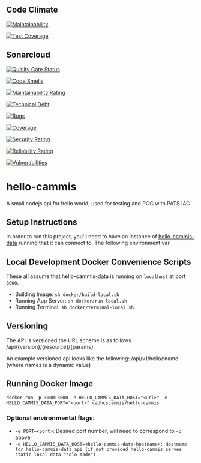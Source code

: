 
## Code Climate
[![Maintainability](https://api.codeclimate.com/v1/badges/81eb79567ccf864d53cc/maintainability)](https://codeclimate.com/github/ca-mmis/hello-cammis/maintainability)

[![Test Coverage](https://api.codeclimate.com/v1/badges/81eb79567ccf864d53cc/test_coverage)](https://codeclimate.com/github/ca-mmis/hello-cammis/test_coverage)

## Sonarcloud

[![Quality Gate Status](https://sonarcloud.io/api/project_badges/measure?project=ca-mmis_hello-cammis&metric=alert_status)](https://sonarcloud.io/dashboard?id=ca-mmis_hello-cammis)

[![Code Smells](https://sonarcloud.io/api/project_badges/measure?project=ca-mmis_hello-cammis&metric=code_smells)](https://sonarcloud.io/dashboard?id=ca-mmis_hello-cammis)

[![Maintainability Rating](https://sonarcloud.io/api/project_badges/measure?project=ca-mmis_hello-cammis&metric=sqale_rating)](https://sonarcloud.io/dashboard?id=ca-mmis_hello-cammis)

[![Technical Debt](https://sonarcloud.io/api/project_badges/measure?project=ca-mmis_hello-cammis&metric=sqale_index)](https://sonarcloud.io/dashboard?id=ca-mmis_hello-cammis)

[![Bugs](https://sonarcloud.io/api/project_badges/measure?project=ca-mmis_hello-cammis&metric=bugs)](https://sonarcloud.io/dashboard?id=ca-mmis_hello-cammis)

[![Coverage](https://sonarcloud.io/api/project_badges/measure?project=ca-mmis_hello-cammis&metric=coverage)](https://sonarcloud.io/dashboard?id=ca-mmis_hello-cammis)

[![Security Rating](https://sonarcloud.io/api/project_badges/measure?project=ca-mmis_hello-cammis&metric=security_rating)](https://sonarcloud.io/dashboard?id=ca-mmis_hello-cammis)

[![Reliability Rating](https://sonarcloud.io/api/project_badges/measure?project=ca-mmis_hello-cammis&metric=reliability_rating)](https://sonarcloud.io/dashboard?id=ca-mmis_hello-cammis)

[![Vulnerabilities](https://sonarcloud.io/api/project_badges/measure?project=ca-mmis_hello-cammis&metric=vulnerabilities)](https://sonarcloud.io/dashboard?id=ca-mmis_hello-cammis)

# hello-cammis
A small nodejs api for hello world, used for testing and POC with PATS IAC

## Setup Instructions

In order to run this project, you'll need to have an instance of [hello-cammis-data](https://github.com/ca-mmis/hello-cammis-data) running that it can connect to. The following environment var

## Local Development Docker Convenience Scripts

These all assume that hello-cammis-data is running on `localhost` at port `8000`.

- Building Image: `sh docker/build-local.sh`
- Running App Server: `sh docker/run-local.sh`
- Running Terminal: `sh docker/terminal-local.sh`

## Versioning

The API is versioned the URL scheme is as follows /api/{version}/{resource}/{params}.

An example versioned api looks like the following: /api/v1/hello/:name (where names is a dynamic value)

## Running Docker Image

`docker run -p 3000:3000 -e HELLO_CAMMIS_DATA_HOST="<url>" -e HELLO_CAMMIS_DATA_PORT="<port>" cadhcscammis/hello-cammis`

### Optional environmental flags:

- `-e PORT=<port>`: Desired port number, will need to correspond to `-p` above
- `-e HELLO_CAMMIS_DATA_HOST=<hello-cammis-data-hostname>: Hostname for hello-cammis-data api (if not provided hello-cammis serves static local data "solo mode")`
